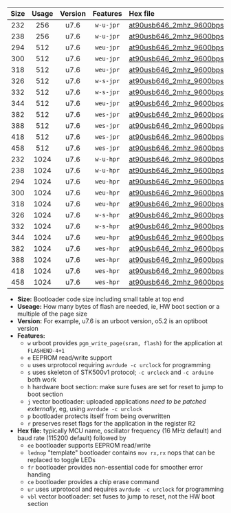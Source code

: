 |Size|Usage|Version|Features|Hex file|
|:-:|:-:|:-:|:-:|:--|
|232|256|u7.6|`w-u-jpr`|[at90usb646_2mhz_9600bps_ur_vbl.hex](https://raw.githubusercontent.com/stefanrueger/urboot/main/bootloaders/at90usb646/fcpu_2mhz/9600_bps/at90usb646_2mhz_9600bps_ur_vbl.hex)|
|238|256|u7.6|`w-u-jpr`|[at90usb646_2mhz_9600bps_lednop_ur_vbl.hex](https://raw.githubusercontent.com/stefanrueger/urboot/main/bootloaders/at90usb646/fcpu_2mhz/9600_bps/at90usb646_2mhz_9600bps_lednop_ur_vbl.hex)|
|294|512|u7.6|`weu-jpr`|[at90usb646_2mhz_9600bps_ee_ur_vbl.hex](https://raw.githubusercontent.com/stefanrueger/urboot/main/bootloaders/at90usb646/fcpu_2mhz/9600_bps/at90usb646_2mhz_9600bps_ee_ur_vbl.hex)|
|300|512|u7.6|`weu-jpr`|[at90usb646_2mhz_9600bps_ee_lednop_ur_vbl.hex](https://raw.githubusercontent.com/stefanrueger/urboot/main/bootloaders/at90usb646/fcpu_2mhz/9600_bps/at90usb646_2mhz_9600bps_ee_lednop_ur_vbl.hex)|
|318|512|u7.6|`weu-jpr`|[at90usb646_2mhz_9600bps_ee_lednop_fr_ur_vbl.hex](https://raw.githubusercontent.com/stefanrueger/urboot/main/bootloaders/at90usb646/fcpu_2mhz/9600_bps/at90usb646_2mhz_9600bps_ee_lednop_fr_ur_vbl.hex)|
|326|512|u7.6|`w-s-jpr`|[at90usb646_2mhz_9600bps_vbl.hex](https://raw.githubusercontent.com/stefanrueger/urboot/main/bootloaders/at90usb646/fcpu_2mhz/9600_bps/at90usb646_2mhz_9600bps_vbl.hex)|
|332|512|u7.6|`w-s-jpr`|[at90usb646_2mhz_9600bps_lednop_vbl.hex](https://raw.githubusercontent.com/stefanrueger/urboot/main/bootloaders/at90usb646/fcpu_2mhz/9600_bps/at90usb646_2mhz_9600bps_lednop_vbl.hex)|
|344|512|u7.6|`weu-jpr`|[at90usb646_2mhz_9600bps_ee_lednop_fr_ce_ur_vbl.hex](https://raw.githubusercontent.com/stefanrueger/urboot/main/bootloaders/at90usb646/fcpu_2mhz/9600_bps/at90usb646_2mhz_9600bps_ee_lednop_fr_ce_ur_vbl.hex)|
|382|512|u7.6|`wes-jpr`|[at90usb646_2mhz_9600bps_ee_vbl.hex](https://raw.githubusercontent.com/stefanrueger/urboot/main/bootloaders/at90usb646/fcpu_2mhz/9600_bps/at90usb646_2mhz_9600bps_ee_vbl.hex)|
|388|512|u7.6|`wes-jpr`|[at90usb646_2mhz_9600bps_ee_lednop_vbl.hex](https://raw.githubusercontent.com/stefanrueger/urboot/main/bootloaders/at90usb646/fcpu_2mhz/9600_bps/at90usb646_2mhz_9600bps_ee_lednop_vbl.hex)|
|418|512|u7.6|`wes-jpr`|[at90usb646_2mhz_9600bps_ee_lednop_fr_vbl.hex](https://raw.githubusercontent.com/stefanrueger/urboot/main/bootloaders/at90usb646/fcpu_2mhz/9600_bps/at90usb646_2mhz_9600bps_ee_lednop_fr_vbl.hex)|
|458|512|u7.6|`wes-jpr`|[at90usb646_2mhz_9600bps_ee_lednop_fr_ce_vbl.hex](https://raw.githubusercontent.com/stefanrueger/urboot/main/bootloaders/at90usb646/fcpu_2mhz/9600_bps/at90usb646_2mhz_9600bps_ee_lednop_fr_ce_vbl.hex)|
|232|1024|u7.6|`w-u-hpr`|[at90usb646_2mhz_9600bps_ur.hex](https://raw.githubusercontent.com/stefanrueger/urboot/main/bootloaders/at90usb646/fcpu_2mhz/9600_bps/at90usb646_2mhz_9600bps_ur.hex)|
|238|1024|u7.6|`w-u-hpr`|[at90usb646_2mhz_9600bps_lednop_ur.hex](https://raw.githubusercontent.com/stefanrueger/urboot/main/bootloaders/at90usb646/fcpu_2mhz/9600_bps/at90usb646_2mhz_9600bps_lednop_ur.hex)|
|294|1024|u7.6|`weu-hpr`|[at90usb646_2mhz_9600bps_ee_ur.hex](https://raw.githubusercontent.com/stefanrueger/urboot/main/bootloaders/at90usb646/fcpu_2mhz/9600_bps/at90usb646_2mhz_9600bps_ee_ur.hex)|
|300|1024|u7.6|`weu-hpr`|[at90usb646_2mhz_9600bps_ee_lednop_ur.hex](https://raw.githubusercontent.com/stefanrueger/urboot/main/bootloaders/at90usb646/fcpu_2mhz/9600_bps/at90usb646_2mhz_9600bps_ee_lednop_ur.hex)|
|318|1024|u7.6|`weu-hpr`|[at90usb646_2mhz_9600bps_ee_lednop_fr_ur.hex](https://raw.githubusercontent.com/stefanrueger/urboot/main/bootloaders/at90usb646/fcpu_2mhz/9600_bps/at90usb646_2mhz_9600bps_ee_lednop_fr_ur.hex)|
|326|1024|u7.6|`w-s-hpr`|[at90usb646_2mhz_9600bps.hex](https://raw.githubusercontent.com/stefanrueger/urboot/main/bootloaders/at90usb646/fcpu_2mhz/9600_bps/at90usb646_2mhz_9600bps.hex)|
|332|1024|u7.6|`w-s-hpr`|[at90usb646_2mhz_9600bps_lednop.hex](https://raw.githubusercontent.com/stefanrueger/urboot/main/bootloaders/at90usb646/fcpu_2mhz/9600_bps/at90usb646_2mhz_9600bps_lednop.hex)|
|344|1024|u7.6|`weu-hpr`|[at90usb646_2mhz_9600bps_ee_lednop_fr_ce_ur.hex](https://raw.githubusercontent.com/stefanrueger/urboot/main/bootloaders/at90usb646/fcpu_2mhz/9600_bps/at90usb646_2mhz_9600bps_ee_lednop_fr_ce_ur.hex)|
|382|1024|u7.6|`wes-hpr`|[at90usb646_2mhz_9600bps_ee.hex](https://raw.githubusercontent.com/stefanrueger/urboot/main/bootloaders/at90usb646/fcpu_2mhz/9600_bps/at90usb646_2mhz_9600bps_ee.hex)|
|388|1024|u7.6|`wes-hpr`|[at90usb646_2mhz_9600bps_ee_lednop.hex](https://raw.githubusercontent.com/stefanrueger/urboot/main/bootloaders/at90usb646/fcpu_2mhz/9600_bps/at90usb646_2mhz_9600bps_ee_lednop.hex)|
|418|1024|u7.6|`wes-hpr`|[at90usb646_2mhz_9600bps_ee_lednop_fr.hex](https://raw.githubusercontent.com/stefanrueger/urboot/main/bootloaders/at90usb646/fcpu_2mhz/9600_bps/at90usb646_2mhz_9600bps_ee_lednop_fr.hex)|
|458|1024|u7.6|`wes-hpr`|[at90usb646_2mhz_9600bps_ee_lednop_fr_ce.hex](https://raw.githubusercontent.com/stefanrueger/urboot/main/bootloaders/at90usb646/fcpu_2mhz/9600_bps/at90usb646_2mhz_9600bps_ee_lednop_fr_ce.hex)|

- **Size:** Bootloader code size including small table at top end
- **Useage:** How many bytes of flash are needed, ie, HW boot section or a multiple of the page size
- **Version:** For example, u7.6 is an urboot version, o5.2 is an optiboot version
- **Features:**
  + `w` urboot provides `pgm_write_page(sram, flash)` for the application at `FLASHEND-4+1`
  + `e` EEPROM read/write support
  + `u` uses urprotocol requiring `avrdude -c urclock` for programming
  + `s` uses skeleton of STK500v1 protocol; `-c urclock` and `-c arduino` both work
  + `h` hardware boot section: make sure fuses are set for reset to jump to boot section
  + `j` vector bootloader: uploaded applications *need to be patched externally*, eg, using `avrdude -c urclock`
  + `p` bootloader protects itself from being overwritten
  + `r` preserves reset flags for the application in the register R2
- **Hex file:** typically MCU name, oscillator frequency (16 MHz default) and baud rate (115200 default) followed by
  + `ee` bootloader supports EEPROM read/write
  + `lednop` "template" bootloader contains `mov rx,rx` nops that can be replaced to toggle LEDs
  + `fr` bootloader provides non-essential code for smoother error handing
  + `ce` bootloader provides a chip erase command
  + `ur` uses urprotocol and requires `avrdude -c urclock` for programming
  + `vbl` vector bootloader: set fuses to jump to reset, not the HW boot section
